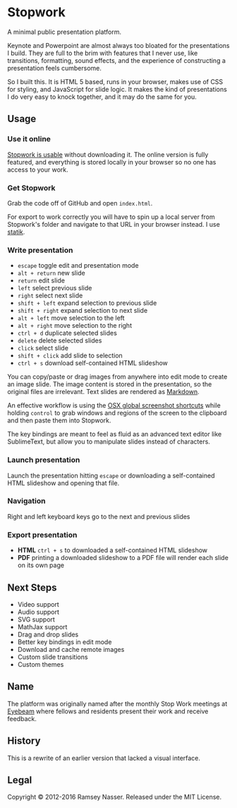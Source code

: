 Stopwork
=========
A minimal public presentation platform.

Keynote and Powerpoint are almost always too bloated for the presentations I build. They are full to the brim with features that I never use, like transitions, formatting, sound effects, and the experience of constructing a presentation feels cumbersome.

So I built this. It is HTML 5 based, runs in your browser, makes use of CSS for styling, and JavaScript for slide logic. It makes the kind of presentations I do very easy to knock together, and it may do the same for you.

Usage
-----

### Use it online
[Stopwork is usable](http://nas.sr/stopwork/demo/) without downloading it. The online version is fully featured, and everything is stored locally in your browser so no one has access to your work.

### Get Stopwork
Grab the code off of GitHub and open `index.html`.

For export to work correctly you will have to spin up a local server from Stopwork's folder and navigate to that URL in your browser instead. I use [statik](https://www.npmjs.com/package/statik).

### Write presentation
* `escape` toggle edit and presentation mode
* `alt + return` new slide
* `return` edit slide
* `left` select previous slide
* `right` select next slide
* `shift + left` expand selection to previous slide
* `shift + right` expand selection to next slide
* `alt + left` move selection to the left
* `alt + right` move selection to the right
* `ctrl + d` duplicate selected slides
* `delete` delete selected slides
* `click` select slide
* `shift + click` add slide to selection
* `ctrl + s` download self-contained HTML slideshow

You can copy/paste or drag images from anywhere into edit mode to create an image slide. The image content is stored in the presentation, so the original files are irrelevant. Text slides are rendered as [Markdown](http://daringfireball.net/projects/markdown/syntax).

An effective workflow is using the [OSX global screenshot shortcuts](https://support.apple.com/en-us/HT201361) while holding `control` to grab windows and regions of the screen to the clipboard and then paste them into Stopwork.

The key bindings are meant to feel as fluid as an advanced text editor like SublimeText, but allow you to manipulate slides instead of characters.

### Launch presentation
Launch the presentation hitting `escape` or downloading a self-contained HTML slideshow and opening that file.

### Navigation
Right and left keyboard keys go to the next and previous slides


### Export presentation
* **HTML** `ctrl + s` to downloaded a self-contained HTML slideshow
* **PDF** printing a downloaded slideshow to a PDF file will render each slide on its own page

Next Steps
----------
- Video support
- Audio support
- SVG support
- MathJax support
- Drag and drop slides
- Better key bindings in edit mode
- Download and cache remote images
- Custom slide transitions
- Custom themes

Name
----
The platform was originally named after the monthly Stop Work meetings at [Eyebeam](http://eyebeam.org) where fellows and residents present their work and receive feedback.

History
-------
This is a rewrite of an earlier version that lacked a visual interface.

Legal 
-----
Copyright © 2012-2016 Ramsey Nasser. Released under the MIT License.